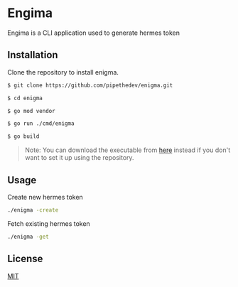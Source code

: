 # Engima

Engima is a CLI application used to generate hermes token
## Installation

Clone the repository to install enigma.

```bash
$ git clone https://github.com/pipethedev/enigma.git
```

```bash
$ cd enigma
```

```bash
$ go mod vendor
```

```bash
$ go run ./cmd/enigma
```

```bash
$ go build
```
>Note: You can download the executable from [here](https://github.com/pipethedev/enigma/tags) instead if you don't want to set it up using the repository.

## Usage

Create new hermes token

```sh
./enigma -create
```

Fetch existing hermes token

```sh
./enigma -get
```

## License

[MIT](https://choosealicense.com/licenses/mit/)